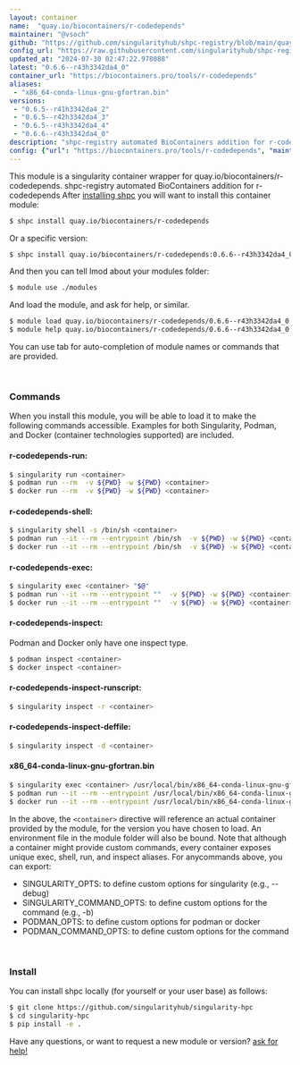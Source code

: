```yaml
---
layout: container
name:  "quay.io/biocontainers/r-codedepends"
maintainer: "@vsoch"
github: "https://github.com/singularityhub/shpc-registry/blob/main/quay.io/biocontainers/r-codedepends/container.yaml"
config_url: "https://raw.githubusercontent.com/singularityhub/shpc-registry/main/quay.io/biocontainers/r-codedepends/container.yaml"
updated_at: "2024-07-30 02:47:22.978088"
latest: "0.6.6--r43h3342da4_0"
container_url: "https://biocontainers.pro/tools/r-codedepends"
aliases:
 - "x86_64-conda-linux-gnu-gfortran.bin"
versions:
 - "0.6.5--r41h3342da4_2"
 - "0.6.5--r42h3342da4_3"
 - "0.6.5--r43h3342da4_4"
 - "0.6.6--r43h3342da4_0"
description: "shpc-registry automated BioContainers addition for r-codedepends"
config: {"url": "https://biocontainers.pro/tools/r-codedepends", "maintainer": "@vsoch", "description": "shpc-registry automated BioContainers addition for r-codedepends", "latest": {"0.6.6--r43h3342da4_0": "sha256:d3cbef79e56c08d1ad617435bfa9164ecfc0618978d93b50dae8cbcfb79cea47"}, "tags": {"0.6.5--r41h3342da4_2": "sha256:ed3a17cddd3f3c638dd7df5bb0263f0327ef562c9342ee60f7197b9839def380", "0.6.5--r42h3342da4_3": "sha256:5fce6007fd1f9da8a9e2779b583d8036b254d5f72abc57d675cd20ea1e8bf38d", "0.6.5--r43h3342da4_4": "sha256:40c6b7e7230556e0d34f6fc67dfe5f31822c28f71b82ab293486fa9ce2bd6098", "0.6.6--r43h3342da4_0": "sha256:d3cbef79e56c08d1ad617435bfa9164ecfc0618978d93b50dae8cbcfb79cea47"}, "docker": "quay.io/biocontainers/r-codedepends", "aliases": {"x86_64-conda-linux-gnu-gfortran.bin": "/usr/local/bin/x86_64-conda-linux-gnu-gfortran.bin"}}
---
```


This module is a singularity container wrapper for quay.io/biocontainers/r-codedepends.
shpc-registry automated BioContainers addition for r-codedepends
After [installing shpc](#install) you will want to install this container module:


```bash
$ shpc install quay.io/biocontainers/r-codedepends
```

Or a specific version:

```bash
$ shpc install quay.io/biocontainers/r-codedepends:0.6.6--r43h3342da4_0
```

And then you can tell lmod about your modules folder:

```bash
$ module use ./modules
```

And load the module, and ask for help, or similar.

```bash
$ module load quay.io/biocontainers/r-codedepends/0.6.6--r43h3342da4_0
$ module help quay.io/biocontainers/r-codedepends/0.6.6--r43h3342da4_0
```

You can use tab for auto-completion of module names or commands that are provided.

<br>

### Commands

When you install this module, you will be able to load it to make the following commands accessible.
Examples for both Singularity, Podman, and Docker (container technologies supported) are included.

#### r-codedepends-run:

```bash
$ singularity run <container>
$ podman run --rm  -v ${PWD} -w ${PWD} <container>
$ docker run --rm  -v ${PWD} -w ${PWD} <container>
```

#### r-codedepends-shell:

```bash
$ singularity shell -s /bin/sh <container>
$ podman run --it --rm --entrypoint /bin/sh  -v ${PWD} -w ${PWD} <container>
$ docker run --it --rm --entrypoint /bin/sh  -v ${PWD} -w ${PWD} <container>
```

#### r-codedepends-exec:

```bash
$ singularity exec <container> "$@"
$ podman run --it --rm --entrypoint ""  -v ${PWD} -w ${PWD} <container> "$@"
$ docker run --it --rm --entrypoint ""  -v ${PWD} -w ${PWD} <container> "$@"
```

#### r-codedepends-inspect:

Podman and Docker only have one inspect type.

```bash
$ podman inspect <container>
$ docker inspect <container>
```

#### r-codedepends-inspect-runscript:

```bash
$ singularity inspect -r <container>
```

#### r-codedepends-inspect-deffile:

```bash
$ singularity inspect -d <container>
```


#### x86_64-conda-linux-gnu-gfortran.bin

```bash
$ singularity exec <container> /usr/local/bin/x86_64-conda-linux-gnu-gfortran.bin
$ podman run --it --rm --entrypoint /usr/local/bin/x86_64-conda-linux-gnu-gfortran.bin   -v ${PWD} -w ${PWD} <container> -c " $@"
$ docker run --it --rm --entrypoint /usr/local/bin/x86_64-conda-linux-gnu-gfortran.bin   -v ${PWD} -w ${PWD} <container> -c " $@"
```



In the above, the `<container>` directive will reference an actual container provided
by the module, for the version you have chosen to load. An environment file in the
module folder will also be bound. Note that although a container
might provide custom commands, every container exposes unique exec, shell, run, and
inspect aliases. For anycommands above, you can export:

 - SINGULARITY_OPTS: to define custom options for singularity (e.g., --debug)
 - SINGULARITY_COMMAND_OPTS: to define custom options for the command (e.g., -b)
 - PODMAN_OPTS: to define custom options for podman or docker
 - PODMAN_COMMAND_OPTS: to define custom options for the command

<br>

### Install

You can install shpc locally (for yourself or your user base) as follows:

```bash
$ git clone https://github.com/singularityhub/singularity-hpc
$ cd singularity-hpc
$ pip install -e .
```

Have any questions, or want to request a new module or version? [ask for help!](https://github.com/singularityhub/singularity-hpc/issues)